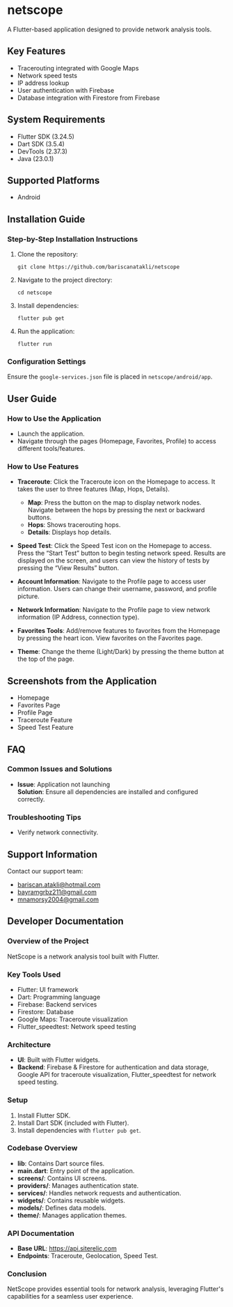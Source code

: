 # netscope

A Flutter-based application designed to provide network analysis tools.

## Key Features

- Tracerouting integrated with Google Maps
- Network speed tests
- IP address lookup
- User authentication with Firebase
- Database integration with Firestore from Firebase

## System Requirements

- Flutter SDK (3.24.5)
- Dart SDK (3.5.4)
- DevTools (2.37.3)
- Java (23.0.1)

## Supported Platforms

- Android

## Installation Guide

### Step-by-Step Installation Instructions

1. Clone the repository:
   ```
   git clone https://github.com/bariscanatakli/netscope
   ```
2. Navigate to the project directory:
   ```
   cd netscope
   ```
3. Install dependencies:
   ```
   flutter pub get
   ```
4. Run the application:
   ```
   flutter run
   ```

### Configuration Settings

Ensure the `google-services.json` file is placed in `netscope/android/app`.

## User Guide

### How to Use the Application

- Launch the application.
- Navigate through the pages (Homepage, Favorites, Profile) to access different tools/features.

### How to Use Features

- **Traceroute**: Click the Traceroute icon on the Homepage to access. It takes the user to three features (Map, Hops, Details).
  - **Map**: Press the button on the map to display network nodes. Navigate between the hops by pressing the next or backward buttons.
  - **Hops**: Shows tracerouting hops.
  - **Details**: Displays hop details.
  
- **Speed Test**: Click the Speed Test icon on the Homepage to access. Press the “Start Test” button to begin testing network speed. Results are displayed on the screen, and users can view the history of tests by pressing the “View Results” button.

- **Account Information**: Navigate to the Profile page to access user information. Users can change their username, password, and profile picture.

- **Network Information**: Navigate to the Profile page to view network information (IP Address, connection type).

- **Favorites Tools**: Add/remove features to favorites from the Homepage by pressing the heart icon. View favorites on the Favorites page.

- **Theme**: Change the theme (Light/Dark) by pressing the theme button at the top of the page.

## Screenshots from the Application

- Homepage
- Favorites Page
- Profile Page
- Traceroute Feature
- Speed Test Feature

## FAQ

### Common Issues and Solutions

- **Issue**: Application not launching  
  **Solution**: Ensure all dependencies are installed and configured correctly.

### Troubleshooting Tips

- Verify network connectivity.

## Support Information

Contact our support team:  
- bariscan.atakli@hotmail.com  
- bayramgrbz211@gmail.com  
- mnamorsy2004@gmail.com  

## Developer Documentation

### Overview of the Project

NetScope is a network analysis tool built with Flutter.

### Key Tools Used

- Flutter: UI framework
- Dart: Programming language
- Firebase: Backend services
- Firestore: Database
- Google Maps: Traceroute visualization
- Flutter_speedtest: Network speed testing

### Architecture

- **UI**: Built with Flutter widgets.
- **Backend**: Firebase & Firestore for authentication and data storage, Google API for traceroute visualization, Flutter_speedtest for network speed testing.

### Setup

1. Install Flutter SDK.
2. Install Dart SDK (included with Flutter).
3. Install dependencies with `flutter pub get`.

### Codebase Overview

- **lib**: Contains Dart source files.
- **main.dart**: Entry point of the application.
- **screens/**: Contains UI screens.
- **providers/**: Manages authentication state.
- **services/**: Handles network requests and authentication.
- **widgets/**: Contains reusable widgets.
- **models/**: Defines data models.
- **theme/**: Manages application themes.

### API Documentation

- **Base URL**: https://api.siterelic.com
- **Endpoints**: Traceroute, Geolocation, Speed Test.

### Conclusion

NetScope provides essential tools for network analysis, leveraging Flutter's capabilities for a seamless user experience.